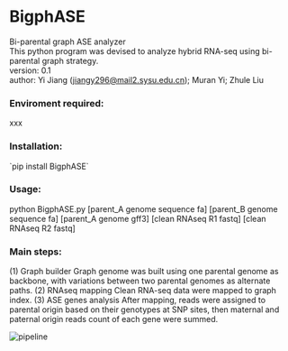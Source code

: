 # BigphASE
Bi-parental graph ASE analyzer
<br>
This python program was devised to analyze hybrid RNA-seq using bi-parental graph strategy.
<br>
version: 0.1
<br>
author: Yi Jiang (jiangy296@mail2.sysu.edu.cn); Muran Yi; Zhule Liu


<h3>Enviroment required:</h3>
xxx


<h3>Installation:</h3>
`pip install BigphASE`

<h3>Usage:</h3>
python BigphASE.py [parent_A genome sequence fa] [parent_B genome sequence fa] [parent_A genome gff3] [clean RNAseq R1 fastq] [clean RNAseq R2 fastq]

<h3>Main steps:</h3>

(1) Graph builder
Graph genome was built using one parental genome as backbone, with variations between two parental genomes as alternate paths.
(2) RNAseq mapping
Clean RNA-seq data were mapped to graph index.
(3) ASE genes analysis
After mapping, reads were assigned to parental origin based on their genotypes at SNP sites, then maternal and paternal origin reads count of each gene were summed.

![pipeline](https://github.com/yjiang296/BigphASE/assets/115337217/e85cd6dc-2704-4e55-a3f2-aaab0b281fce)
